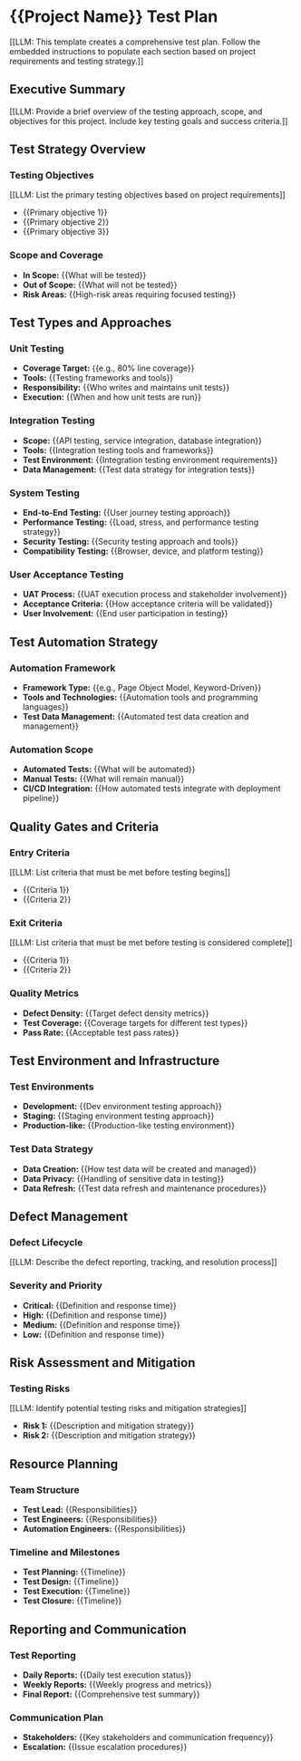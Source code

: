 # {{Project Name}} Test Plan

[[LLM: This template creates a comprehensive test plan. Follow the embedded instructions to populate each section based on project requirements and testing strategy.]]

## Executive Summary

[[LLM: Provide a brief overview of the testing approach, scope, and objectives for this project. Include key testing goals and success criteria.]]

## Test Strategy Overview

### Testing Objectives
[[LLM: List the primary testing objectives based on project requirements]]
- {{Primary objective 1}}
- {{Primary objective 2}}
- {{Primary objective 3}}

### Scope and Coverage
- **In Scope:** {{What will be tested}}
- **Out of Scope:** {{What will not be tested}}
- **Risk Areas:** {{High-risk areas requiring focused testing}}

## Test Types and Approaches

### Unit Testing
- **Coverage Target:** {{e.g., 80% line coverage}}
- **Tools:** {{Testing frameworks and tools}}
- **Responsibility:** {{Who writes and maintains unit tests}}
- **Execution:** {{When and how unit tests are run}}

### Integration Testing
- **Scope:** {{API testing, service integration, database integration}}
- **Tools:** {{Integration testing tools and frameworks}}
- **Test Environment:** {{Integration testing environment requirements}}
- **Data Management:** {{Test data strategy for integration tests}}

### System Testing
- **End-to-End Testing:** {{User journey testing approach}}
- **Performance Testing:** {{Load, stress, and performance testing strategy}}
- **Security Testing:** {{Security testing approach and tools}}
- **Compatibility Testing:** {{Browser, device, and platform testing}}

### User Acceptance Testing
- **UAT Process:** {{UAT execution process and stakeholder involvement}}
- **Acceptance Criteria:** {{How acceptance criteria will be validated}}
- **User Involvement:** {{End user participation in testing}}

## Test Automation Strategy

### Automation Framework
- **Framework Type:** {{e.g., Page Object Model, Keyword-Driven}}
- **Tools and Technologies:** {{Automation tools and programming languages}}
- **Test Data Management:** {{Automated test data creation and management}}

### Automation Scope
- **Automated Tests:** {{What will be automated}}
- **Manual Tests:** {{What will remain manual}}
- **CI/CD Integration:** {{How automated tests integrate with deployment pipeline}}

## Quality Gates and Criteria

### Entry Criteria
[[LLM: List criteria that must be met before testing begins]]
- {{Criteria 1}}
- {{Criteria 2}}

### Exit Criteria
[[LLM: List criteria that must be met before testing is considered complete]]
- {{Criteria 1}}
- {{Criteria 2}}

### Quality Metrics
- **Defect Density:** {{Target defect density metrics}}
- **Test Coverage:** {{Coverage targets for different test types}}
- **Pass Rate:** {{Acceptable test pass rates}}

## Test Environment and Infrastructure

### Test Environments
- **Development:** {{Dev environment testing approach}}
- **Staging:** {{Staging environment testing approach}}
- **Production-like:** {{Production-like testing environment}}

### Test Data Strategy
- **Data Creation:** {{How test data will be created and managed}}
- **Data Privacy:** {{Handling of sensitive data in testing}}
- **Data Refresh:** {{Test data refresh and maintenance procedures}}

## Defect Management

### Defect Lifecycle
[[LLM: Describe the defect reporting, tracking, and resolution process]]

### Severity and Priority
- **Critical:** {{Definition and response time}}
- **High:** {{Definition and response time}}
- **Medium:** {{Definition and response time}}
- **Low:** {{Definition and response time}}

## Risk Assessment and Mitigation

### Testing Risks
[[LLM: Identify potential testing risks and mitigation strategies]]
- **Risk 1:** {{Description and mitigation strategy}}
- **Risk 2:** {{Description and mitigation strategy}}

## Resource Planning

### Team Structure
- **Test Lead:** {{Responsibilities}}
- **Test Engineers:** {{Responsibilities}}
- **Automation Engineers:** {{Responsibilities}}

### Timeline and Milestones
- **Test Planning:** {{Timeline}}
- **Test Design:** {{Timeline}}
- **Test Execution:** {{Timeline}}
- **Test Closure:** {{Timeline}}

## Reporting and Communication

### Test Reporting
- **Daily Reports:** {{Daily test execution status}}
- **Weekly Reports:** {{Weekly progress and metrics}}
- **Final Report:** {{Comprehensive test summary}}

### Communication Plan
- **Stakeholders:** {{Key stakeholders and communication frequency}}
- **Escalation:** {{Issue escalation procedures}}
